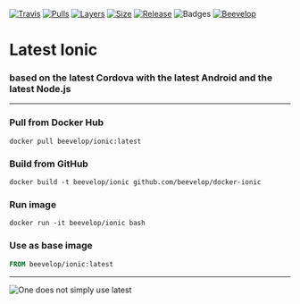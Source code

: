 [![Travis](https://shields.beevelop.com/travis/beevelop/docker-ionic.svg?style=flat-square)](https://travis-ci.org/beevelop/docker-ionic)
[![Pulls](https://shields.beevelop.com/docker/pulls/beevelop/ionic.svg?style=flat-square)](https://links.beevelop.com/d-ionic)
[![Layers](https://shields.beevelop.com/docker/image/layers/beevelop/ionic/latest.svg?style=flat-square)](https://links.beevelop.com/d-ionic)
[![Size](https://shields.beevelop.com/docker/image/size/beevelop/ionic/latest.svg?style=flat-square)](https://links.beevelop.com/d-ionic)
[![Release](https://shields.beevelop.com/github/release/beevelop/docker-ionic.svg?style=flat-square)](https://github.com/beevelop/docker-ionic/releases)
![Badges](https://shields.beevelop.com/badge/badges-7-brightgreen.svg?style=flat-square)
[![Beevelop](https://links.beevelop.com/honey-badge)](https://beevelop.com)

# Latest Ionic
### based on the latest Cordova with the latest Android and the latest Node.js
----
### Pull from Docker Hub
```
docker pull beevelop/ionic:latest
```

### Build from GitHub
```
docker build -t beevelop/ionic github.com/beevelop/docker-ionic
```

### Run image
```
docker run -it beevelop/ionic bash
```

### Use as base image
```Dockerfile
FROM beevelop/ionic:latest
```


----

![One does not simply use latest](https://i.imgflip.com/1fgwxr.jpg)
